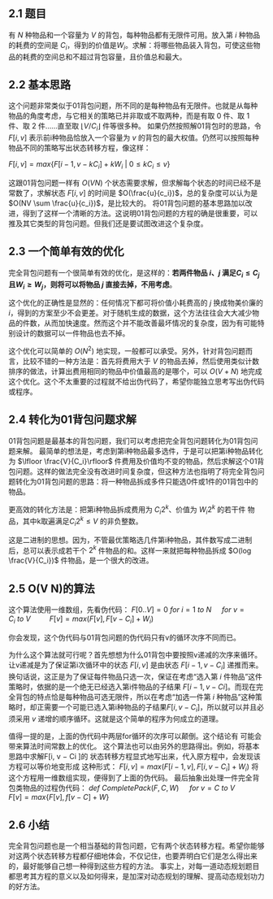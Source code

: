 ## 2.1 题目
有 $N$ 种物品和一个容量为 $V$ 的背包，每种物品都有无限件可用。放入第 $i$ 种物品的耗费的空间是 $C_i$，得到的价值是$W_i$。求解：将哪些物品装入背包，可使这些物品的耗费的空间总和不超过背包容量，且价值总和最大。
## 2.2 基本思路
这个问题非常类似于01背包问题，所不同的是每种物品有无限件。也就是从每种物品的角度考虑，与它相关的策略已并非取或不取两种，而是有取 0 件、取 1 件、取 2 件……直至取 $⌊V /C_i⌋$ 件等很多种。
如果仍然按照解01背包时的思路，令 $F[i, v]$ 表示前i种物品恰放入一个容量为 $v$ 的背包的最大权值。仍然可以按照每种物品不同的策略写出状态转移方程，像这样：

$F[i, v] = max \{ F[i − 1, v − kC_i] + kW_i \ | \ 0 ≤ kC_i ≤ v \}$

这跟01背包问题一样有 $O(V N)$ 个状态需要求解，但求解每个状态的时间已经不是常数了，求解状态 $F[i, v]$ 的时间是 $O(\frac{u}{c_i})$，总的复杂度可以认为是 $O(NV \sum \frac{u}{c_i})$，是比较大的。
将01背包问题的基本思路加以改进，得到了这样一个清晰的方法。这说明01背包问题的方程的确是很重要，可以推及其它类型的背包问题。但我们还是要试图改进这个复杂度。

## 2.3 一个简单有效的优化
完全背包问题有一个很简单有效的优化，是这样的：**若两件物品 $i$、$j$ 满足$C_i ≤ C_j$且$W_i ≥ W_j$，则将可以将物品 $j$ 直接去掉，不用考虑**。

这个优化的正确性是显然的：任何情况下都可将价值小耗费高的 $j$ 换成物美价廉的 $i$，得到的方案至少不会更差。对于随机生成的数据，这个方法往往会大大减少物品的件数，从而加快速度。然而这个并不能改善最坏情况的复杂度，因为有可能特别设计的数据可以一件物品也去不掉。

这个优化可以简单的 $O(N^2)$ 地实现，一般都可以承受。另外，针对背包问题而言，比较不错的一种方法是：首先将费用大于 $V$ 的物品去掉，然后使用类似计数排序的做法，计算出费用相同的物品中价值最高的是哪个，可以 $O(V + N)$ 地完成这个优化。这个不太重要的过程就不给出伪代码了，希望你能独立思考写出伪代码或程序。

## 2.4 转化为01背包问题求解
01背包问题是最基本的背包问题，我们可以考虑把完全背包问题转化为01背包问题来解。
最简单的想法是，考虑到第i种物品最多选件，于是可以把第i种物品转化为 $\lfloor \frac{V}{C_i}\rfloor$ 件费用及价值均不变的物品，然后求解这个01背包问题。这样的做法完全没有改进时间复杂度，但这种方法也指明了将完全背包问题转化为01背包问题的思路：将一种物品拆成多件只能选0件或1件的01背包中的物品。

更高效的转化方法是：把第i种物品拆成费用为 $C_i2^k$、价值为 $W_i2^k$ 的若干件
物品，其中k取遍满足$C_i2^k ≤ V$ 的非负整数。

这是二进制的思想。因为，不管最优策略选几件第i种物品，其件数写成二进制后，总可以表示成若干个 $2^k$ 件物品的和。这样一来就把每种物品拆成 $O(log \frac{V}{C_i})$ 件物品，是一个很大的改进。

## 2.5 O(V N)的算法
这个算法使用一维数组，先看伪代码：
$F[0..V ] = 0$
$for \ i = 1 \ to \ N$
$\quad for \ v = C_i \ to \ V$
$\quad \quad F[v] = max(F[v], F[v − C_i] + W_i)$

你会发现，这个伪代码与01背包问题的伪代码只有v的循环次序不同而已。

为什么这个算法就可行呢？首先想想为什么01背包中要按照v递减的次序来循环。让v递减是为了保证第i次循环中的状态 $F[i, v]$ 是由状态 $F[i − 1, v − C_i]$ 递推而来。换句话说，这正是为了保证每件物品只选一次，保证在考虑“选入第 $i$ 件物品”这件策略时，依据的是一个绝无已经选入第i件物品的子结果 $F[i −1, v − Ci]$。而现在完全背包的特点恰是每种物品可选无限件，所以在考虑“加选一件第 $i$ 种物品”这种策略时，却正需要一个可能已选入第i种物品的子结果$F[i, v − C_i]$，所以就可以并且必须采用 $v$ 递增的顺序循环。这就是这个简单的程序为何成立的道理。

值得一提的是，上面的伪代码中两层for循环的次序可以颠倒。这个结论有
可能会带来算法时间常数上的优化。
这个算法也可以由另外的思路得出。例如，将基本思路中求解F[i, v − Ci
]的
状态转移方程显式地写出来，代入原方程中，会发现该方程可以等价地变形成
这种形式：
$F[i, v] = max(F[i − 1, v], F[i, v − C_i] + W_i)$
将这个方程用一维数组实现，便得到了上面的伪代码。
最后抽象出处理一件完全背包类物品的过程伪代码：
$def \ CompletePack(F, C, W)$
$\quad for \ v = C \ to \ V$
$\quad \quad F[v] = max\{F[v], f[v − C] + W\}$

## 2.6 小结
完全背包问题也是一个相当基础的背包问题，它有两个状态转移方程。希望你能够对这两个状态转移方程都仔细地体会，不仅记住，也要弄明白它们是怎么得出来的，最好能够自己想一种得到这些方程的方法。
事实上，对每一道动态规划题目都思考其方程的意义以及如何得来，是加深对动态规划的理解、提高动态规划功力的好方法。

